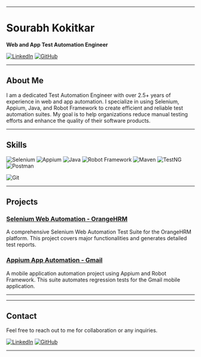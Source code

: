
---

<!--![Header](https://raw.githubusercontent.com/SourabhKokitkar/SourabhKokitkar/main/assets/header.png)-->

# Sourabh Kokitkar

**Web and App Test Automation Engineer**

[![LinkedIn](https://img.shields.io/badge/LinkedIn-Connect-blue)](https://www.linkedin.com/in/sourabh-kokitkar/)
[![GitHub](https://img.shields.io/badge/GitHub-Follow-black)](https://github.com/SourabhKokitkar)

---

## About Me

I am a dedicated Test Automation Engineer with over 2.5+ years of experience in web and app automation. I specialize in using Selenium, Appium, Java, and Robot Framework to create efficient and reliable test automation suites. My goal is to help organizations reduce manual testing efforts and enhance the quality of their software products.

---

## Skills


<!--![Python](https://img.shields.io/badge/Python-3776AB?style=for-the-badge&logo=python&logoColor=white)-->
![Selenium](https://img.shields.io/badge/Selenium-43B02A?style=for-the-badge&logo=selenium&logoColor=white)
![Appium](https://img.shields.io/badge/Appium-3B61B6?style=for-the-badge&logo=appium&logoColor=white)
![Java](https://img.shields.io/badge/Java-ED8B00?style=for-the-badge&logo=java&logoColor=white)
![Robot Framework](https://img.shields.io/badge/Robot_Framework-000000?style=for-the-badge&logo=robot-framework&logoColor=white)
![Maven](https://img.shields.io/badge/Maven-C71A36?style=for-the-badge&logo=apache-maven&logoColor=white)
![TestNG](https://img.shields.io/badge/TestNG-FF5722?style=for-the-badge&logo=testng&logoColor=white)
![Postman](https://img.shields.io/badge/Postman-FF6C37?style=for-the-badge&logo=postman&logoColor=white)
<!--![Jenkins](https://img.shields.io/badge/Jenkins-D24939?style=for-the-badge&logo=jenkins&logoColor=white)-->
![Git](https://img.shields.io/badge/Git-F05032?style=for-the-badge&logo=git&logoColor=white)

---

## Projects

### [Selenium Web Automation - OrangeHRM](https://github.com/SourabhKokitkar/Selenium-Web-Automation-Java)
<!--![OrangeHRM](https://raw.githubusercontent.com/SourabhKokitkar/SourabhKokitkar/main/assets/orangehrm.png)-->
A comprehensive Selenium Web Automation Test Suite for the OrangeHRM platform. This project covers major functionalities and generates detailed test reports.

### [Appium App Automation - Gmail](https://github.com/SourabhKokitkar/Appium-App-Automation-Robot_Framework)
<!--![Gmail](https://raw.githubusercontent.com/SourabhKokitkar/SourabhKokitkar/main/assets/gmail.png)-->
A mobile application automation project using Appium and Robot Framework. This suite automates regression tests for the Gmail mobile application.

---

<!--## Experience

### Test Automation Engineer
**[Your Current/Previous Company]**
- Developed and maintained automated test suites for web and mobile applications.
- Reduced manual testing efforts by 80% by implementing comprehensive automation solutions.
- Collaborated with development teams to integrate automated tests into the CI/CD pipeline.-->

---

## Contact

Feel free to reach out to me for collaboration or any inquiries.

[![LinkedIn](https://img.shields.io/badge/LinkedIn-Connect-blue)](https://www.linkedin.com/in/sourabh-kokitkar/)
[![GitHub](https://img.shields.io/badge/GitHub-Follow-black)](https://github.com/SourabhKokitkar)

---


<!--
**SourabhKokitkar/SourabhKokitkar** is a ✨ _special_ ✨ repository because its `README.md` (this file) appears on your GitHub profile.

Here are some ideas to get you started:

- 🔭 I’m currently working on ...
- 🌱 I’m currently learning ...
- 👯 I’m looking to collaborate on ...
- 🤔 I’m looking for help with ...
- 💬 Ask me about ...
- 📫 How to reach me: ...
- 😄 Pronouns: ...
- ⚡ Fun fact: ...
-->
